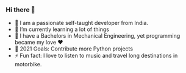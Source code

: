### Hi there 👋





- 🔭 I am a passionate self-taught developer from India.
- 🌱 I’m currently learning a lot of things
- 👯 I have a Bachelors in Mechanical Engineering, yet programming became my love ❤️
- 🥅 2021 Goals: Contribute more Python projects
- ⚡ Fun fact: I love to listen to music and travel long destinations in motorbike.



